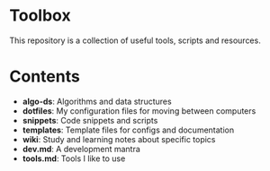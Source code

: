 # Toolbox

This repository is a collection of useful tools, scripts and resources.

# Contents

- **algo-ds**: Algorithms and data structures
- **dotfiles**: My configuration files for moving between computers
- **snippets**: Code snippets and scripts
- **templates**: Template files for configs and documentation
- **wiki**: Study and learning notes about specific topics
- **dev.md**: A development mantra
- **tools.md**: Tools I like to use
